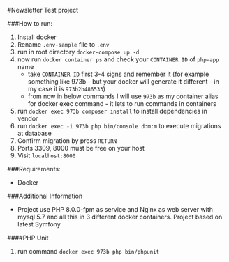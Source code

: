 #Newsletter Test project

###How to run:
1. Install docker
2. Rename `.env-sample` file to `.env`
3. run in root directory `docker-compose up -d`
5. now run `docker container ps` and check your `CONTAINER ID` of `php-app` name
   - take `CONTAINER ID` first 3-4 signs and remember it (for example something like 973b - but your docker will generate it different - in my case it is `973b2b486533`)
   - from now in below commands I will use `973b` as my container alias for docker exec command - it lets to run commands in containers
6. run `docker exec 973b composer install` to install dependencies in vendor
7. run `docker exec -i 973b php bin/console d:m:m` to execute migrations at database
8. Confirm migration by press `RETURN`
9. Ports 3309, 8000 must be free on your host
10. Visit `localhost:8000`

###Requirements:
- Docker

###Additional Information
- Project use PHP 8.0.0-fpm as service and Nginx as web server with mysql 5.7 and all this in 3 different docker containers. Project based on latest Symfony

####PHP Unit
1. run command `docker exec 973b php bin/phpunit`